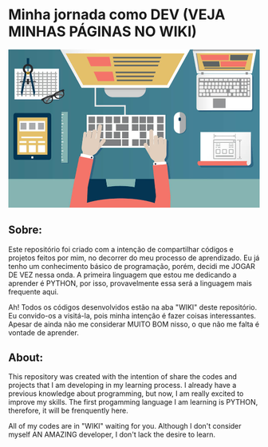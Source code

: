 # Minha jornada como DEV (VEJA MINHAS PÁGINAS NO WIKI)
![](image.jpg)

## Sobre:
Este repositório foi criado com a intenção de compartilhar códigos e projetos feitos por mim, no decorrer do meu processo de aprendizado.
Eu já tenho um conhecimento básico de programação, porém, decidi me JOGAR DE VEZ nessa onda. A primeira linguagem que estou me dedicando a aprender é PYTHON, por isso, provavelmente essa será a linguagem mais frequente aqui.

Ah! Todos os códigos desenvolvidos estão na aba "WIKI" deste repositório. Eu convido-os a visitá-la, pois minha intenção é fazer coisas interessantes.
Apesar de ainda não me considerar MUITO BOM nisso, o que não me falta é vontade de aprender.

## About:
This repository was created with the intention of share the codes and projects that I am developing in my learning process.
I already have a previous knowledge about programming, but now, I am really excited to improve my skills. The first progamming language I am learning is PYTHON, therefore, it will be frenquently here.

All of my codes are in "WIKI" waiting for you.
Although I don't consider myself AN AMAZING developer, I don't lack the desire to learn.
